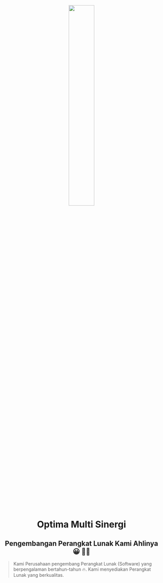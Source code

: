 <p align="center"><a href="https://optimasolution.co.id" target="_blank"><img src="https://optimasolution.co.id/oms/wp-content/uploads/sites/47/2018/06/s-soft-lg.png" width="40%"></a></p>

<h1 align="center">Optima Multi Sinergi</h1>
<h2 align="center">Pengembangan Perangkat Lunak Kami Ahlinya 😀 👨‍💻</h2>

> Kami Perusahaan pengembang Perangkat Lunak (Software) yang berpengalaman bertahun-tahun <span role="img" aria-label="fire emoji">🔥</span>. Kami menyediakan Perangkat Lunak yang berkualitas.

